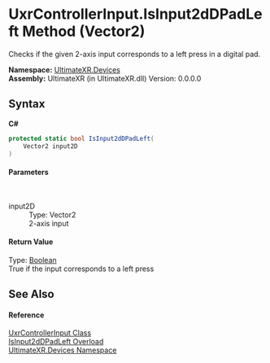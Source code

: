 # UxrControllerInput.IsInput2dDPadLeft Method (Vector2)
 

Checks if the given 2-axis input corresponds to a left press in a digital pad.

**Namespace:**&nbsp;<a href="N_UltimateXR_Devices">UltimateXR.Devices</a><br />**Assembly:**&nbsp;UltimateXR (in UltimateXR.dll) Version: 0.0.0.0

## Syntax

**C#**<br />
``` C#
protected static bool IsInput2dDPadLeft(
	Vector2 input2D
)
```


#### Parameters
&nbsp;<dl><dt>input2D</dt><dd>Type: Vector2<br />2-axis input</dd></dl>

#### Return Value
Type: <a href="https://docs.microsoft.com/dotnet/api/system.boolean" target="_blank" rel="noopener noreferrer">Boolean</a><br />True if the input corresponds to a left press

## See Also


#### Reference
<a href="T_UltimateXR_Devices_UxrControllerInput">UxrControllerInput Class</a><br /><a href="Overload_UltimateXR_Devices_UxrControllerInput_IsInput2dDPadLeft">IsInput2dDPadLeft Overload</a><br /><a href="N_UltimateXR_Devices">UltimateXR.Devices Namespace</a><br />